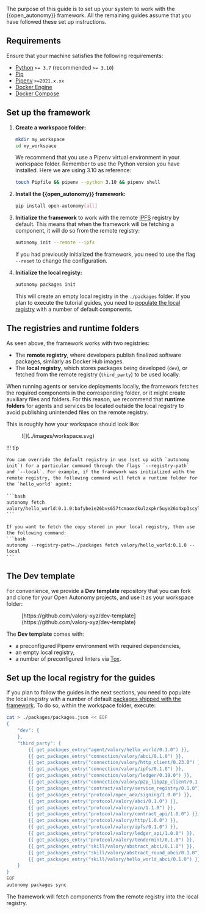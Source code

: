 The purpose of this guide is to set up your system to work with the {{open_autonomy}} framework. All the remaining guides assume that you have followed these set up instructions.

## Requirements

Ensure that your machine satisfies the following requirements:

- [Python](https://www.python.org/) `>= 3.7` (recommended `>= 3.10`)
- [Pip](https://pip.pypa.io/en/stable/installation/)
- [Pipenv](https://pipenv.pypa.io/en/latest/installation/) `>=2021.x.xx`
- [Docker Engine](https://docs.docker.com/engine/install/)
- [Docker Compose](https://docs.docker.com/compose/install/)

## Set up the framework

1. **Create a workspace folder:**

    ```bash
    mkdir my_workspace
    cd my_workspace
    ```

    We recommend that you use a Pipenv virtual environment in your workspace folder. Remember to use the Python version you have installed. Here we are using 3.10 as reference:

    ```bash
    touch Pipfile && pipenv --python 3.10 && pipenv shell
    ```

2. **Install the {{open_autonomy}} framework:**

    ```bash
    pip install open-autonomy[all]
    ```

3. **Initialize the framework** to work with the remote [IPFS](https://ipfs.io) registry by default. This means that when the framework will be fetching a component, it will do so from the remote registry:

    ```bash
    autonomy init --remote --ipfs
    ```

    If you had previously initialized the framework, you need to use the flag `--reset` to change the configuration.

4. **Initialize the local registy:**

    ```bash
    autonomy packages init
    ```

    This will create an empty local registry in the `./packages` folder. If you plan to execute the tutorial guides, you need to [populate the local registry](#set-up-the-local-registry-for-the-guides) with a number of default components.

## The registries and runtime folders

As seen above, the framework works with two registries:

* The **remote registry**, where developers publish finalized software packages, similarly as Docker Hub images.
* The **local registry**, which stores packages being developed (`dev`), or fetched from the remote registry (`third_party`) to be used locally.

When running agents or service deployments locally, the framework fetches the required components in the corresponding folder, or it might create auxiliary files and folders. For this reason, we recommend that **runtime folders** for agents and services be located outside the local registry to avoid publishing unintended files on the remote registry.

This is roughly how your workspace should look like:

<figure markdown>
![](../images/workspace.svg)
</figure>

!!! tip

    You can override the default registry in use (set up with `autonomy init`) for a particular command through the flags `--registry-path` and `--local`. For example, if the framework was initialized with the remote registry, the following command will fetch a runtime folder for the `hello_world` agent:

    ```bash
    autonomy fetch valory/hello_world:0.1.0:bafybeie26bvs657tcmaoxdkulzxpkr5uye26o4xp3scyllnuv5yk7izbbq
    ```

    If you want to fetch the copy stored in your local registry, then use the following command:
    ```bash
    autonomy --registry-path=./packages fetch valory/hello_world:0.1.0 --local
    ```

## The Dev template

For convenience, we provide a **Dev template** repository that you can fork and clone for your Open Autonomy projects, and use it as your workspace folder:

<figure markdown>
[https://github.com/valory-xyz/dev-template](https://github.com/valory-xyz/dev-template)
</figure>

The **Dev template** comes with:

* a preconfigured Pipenv environment with required dependencies,
* an empty local registry,
* a number of preconfigured linters via [Tox](https://tox.wiki/en/latest/).

## Set up the local registry for the guides

If you plan to follow the guides in the next sections, you need to populate the local registry with a number of default [packages shipped with the framework](../package_list.md). To do so, within the workspace folder, execute:

```bash
cat > ./packages/packages.json << EOF
{
    "dev": {
    },
    "third_party": {
        {{ get_packages_entry("agent/valory/hello_world/0.1.0") }},
        {{ get_packages_entry("connection/valory/abci/0.1.0") }},
        {{ get_packages_entry("connection/valory/http_client/0.23.0") }},
        {{ get_packages_entry("connection/valory/ipfs/0.1.0") }},
        {{ get_packages_entry("connection/valory/ledger/0.19.0") }},
        {{ get_packages_entry("connection/valory/p2p_libp2p_client/0.1.0") }},
        {{ get_packages_entry("contract/valory/service_registry/0.1.0") }},
        {{ get_packages_entry("protocol/open_aea/signing/1.0.0") }},
        {{ get_packages_entry("protocol/valory/abci/0.1.0") }},
        {{ get_packages_entry("protocol/valory/acn/1.1.0") }},
        {{ get_packages_entry("protocol/valory/contract_api/1.0.0") }},
        {{ get_packages_entry("protocol/valory/http/1.0.0") }},
        {{ get_packages_entry("protocol/valory/ipfs/0.1.0") }},
        {{ get_packages_entry("protocol/valory/ledger_api/1.0.0") }},
        {{ get_packages_entry("protocol/valory/tendermint/0.1.0") }},
        {{ get_packages_entry("skill/valory/abstract_abci/0.1.0") }},
        {{ get_packages_entry("skill/valory/abstract_round_abci/0.1.0") }},
        {{ get_packages_entry("skill/valory/hello_world_abci/0.1.0") }}
    }
}
EOF
autonomy packages sync
```

The framework will fetch components from the remote registry into the local registry.
